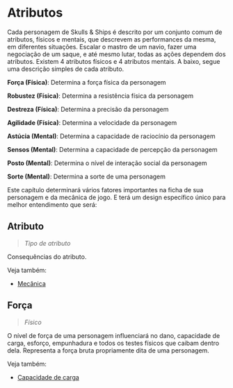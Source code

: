 # Atributos

<!-- Lista dos atributos de uma personagem, o nível médio das pessoas num atributo é quatro. -->
Cada personagem de Skulls & Ships é descrito por um
conjunto comum de atributos, físicos e mentais, que
descrevem as performances da mesma, em diferentes
situações. Escalar o mastro de um navio, fazer uma
negociação de um saque, e até mesmo lutar, todas as
ações dependem dos atributos.
Existem 4 atributos físicos e 4 atributos mentais. A
baixo, segue uma descrição simples de cada atributo.

**Força (Física)**: Determina a força física da personagem

**Robustez (Física)**: Determina a resistência física da personagem

**Destreza (Física)**: Determina a precisão da personagem

**Agilidade (Física)**: Determina a velocidade da personagem

**Astúcia (Mental)**: Determina a capacidade de raciocínio da personagem

**Sensos (Mental)**: Determina a capacidade de percepção da personagem

**Posto (Mental)**: Determina o nível de interação social da personagem

**Sorte (Mental)**: Determina a sorte de uma personagem

Este capítulo determinará vários fatores importantes
na ficha de sua personagem e da mecânica de jogo. E
terá um design específico único para melhor
entendimento que será:

## Atributo

>*Tipo de atributo*

Consequências do atributo.

Veja também:
- [Mecânica](mechanics.md)

>

## Força

>*Físico*

O nível de força de uma personagem influenciará no dano, capacidade de carga, esforço, empunhadura e todos os testes físicos que caibam dentro dela. Representa a força bruta propriamente dita de uma personagem.

Veja também:
- [Capacidade de carga](mechanics.md#Capacidade%20de%20Carga)